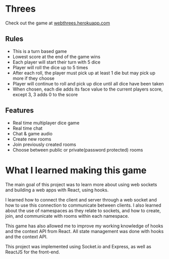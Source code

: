 # Threes

Check out the game at [webthrees.herokuapp.com](https://webthrees.herokuapp.com/)

## Rules

- This is a turn based game
- Lowest score at the end of the game wins
- Each player will start their turn with 5 dice
- Player will roll the dice up to 5 times
- After each roll, the player must pick up at least 1 die but may pick up more if they choose
- Player will continue to roll and pick up dice until all dice have been taken
- When chosen, each die adds its face value to the current players score, except 3, 3 adds 0 to the score

## Features

- Real time multiplayer dice game
- Real time chat
- Chat & game audio
- Create new rooms
- Join previously created rooms
- Choose between public or private(password protected) rooms

# What I learned making this game

The main goal of this project was to learn more about using web sockets and building a web apps with React, using hooks.

I learned how to connect the client and server through a web socket and how to use this connection to communicate between clients. I also learned about the use of namespaces as they relate to sockets, and how to create, join, and communicate with rooms within each namespace.

This game has also allowed me to improve my working knowledge of hooks and the context API from React. All state management was done with hooks and the context API.

This project was implemented using Socket.io and Express, as well as ReactJS for the front-end.
